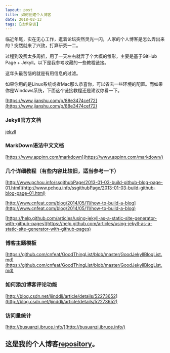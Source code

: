 ```yaml
---
layout: post
title: 如何创建个人博客
date: 2018-02-13
tags: [技术杂谈]
---
```



临近年尾，实在无心工作，逛着论坛突然灵光一闪，人家的个人博客是怎么弄出来的？突然就来了兴致，打算研究一二。

过程到没费太多周折，用了一天左右就弄了个大概的雏形，主要是基于GitHub Page + Jekyll。以下是我参考收藏的一些教程链接。

这年头最苦恼的就是有用信息的过滤。

如果你用的是Linux系统或者Mac那么恭喜你，可以省去一些环境的配置。而如果你是Windows系统，下面这个链接教程还是建议你看一下。

[https://www.jianshu.com/p/88e3474cef72](https://www.jianshu.com/p/88e3474cef72)

### Jekyll官方文档

[jekyll](https://www.jekyll.com.cn/)

### MarkDown语法中文文档
[https://www.appinn.com/markdown](https://www.appinn.com/markdown/)

### 几个详细教程（有些内容比较旧，适当参考一下）

[http://www.pchou.info/ssgithubPage/2013-01-03-build-github-blog-page-01.html](http://www.pchou.info/ssgithubPage/2013-01-03-build-github-blog-page-01.html)

[http://www.cnfeat.com/blog/2014/05/11/how-to-build-a-blog](http://www.cnfeat.com/blog/2014/05/11/how-to-build-a-blog)

[https://help.github.com/articles/using-jekyll-as-a-static-site-generator-with-github-pages](https://help.github.com/articles/using-jekyll-as-a-static-site-generator-with-github-pages)

### 博客主题模板

[https://github.com/cnfeat/GoodThingList/blob/master/GoodJekyllBlogList.md](https://github.com/cnfeat/GoodThingList/blob/master/GoodJekyllBlogList.md)

### 如何添加博客评论功能

[http://blog.csdn.net/ljinddlj/article/details/52273652](http://blog.csdn.net/ljinddlj/article/details/52273652)

### 访问量统计

[http://busuanzi.ibruce.info/](http://busuanzi.ibruce.info/)


## 这是我的个人博客[repository](https://github.com/lidaguang1989/lidaguang1989.github.io)。